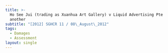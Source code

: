 ```yaml
---
title: >-
  Ho See Jui (trading as Xuanhua Art Gallery) v Liquid Advertising Pte Ltd and
  another
subtitle: "[2012] SGHCR 11 / 08\_August\_2012"
tags:
  - Damages
  - Assessment
layout: single
---
```


